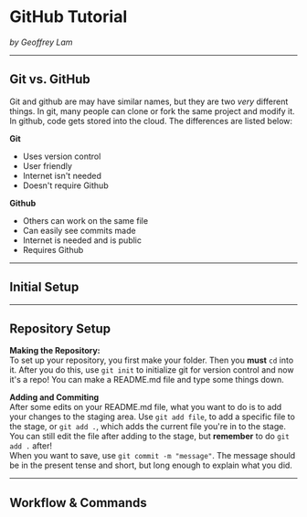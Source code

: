 # GitHub Tutorial

_by Geoffrey Lam_

---
## Git vs. GitHub
Git and github are may have similar names, but they are two _very_ different things. In git, many people can clone or fork the same project and modify it. In github, code gets stored into the cloud. The differences are listed below:

**Git**
* Uses version control
* User friendly
* Internet isn't needed
* Doesn't require Github

**Github**
* Others can work on the same file
* Can easily see commits made
* Internet is needed and is public
* Requires Github

---
## Initial Setup



---
## Repository Setup
**Making the Repository:**  
To set up your repository, you first make your folder. Then you **must** `cd` into it. After you do this, use `git init` to initialize git for version control and now it's a repo! You can make a README.md file and type some things down.

**Adding and Commiting**  
After some edits on your README.md file, what you want to do is to add your changes to the staging area. Use `git add file`, to add a specific file to the stage, or `git add .`, which adds the current file you're in to the stage. You can still edit the file after adding to the stage, but **remember** to do `git add .` after!  
When you want to save, use `git commit -m "message"`. The message should be in the present tense and short, but long enough to explain what you did.


---
## Workflow & Commands